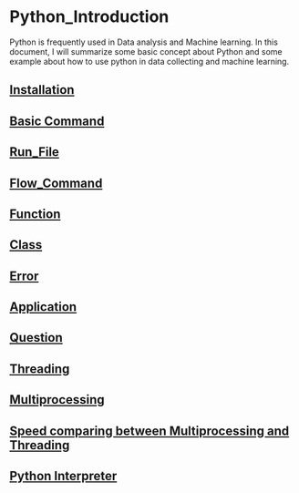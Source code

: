 # Python_Introduction
Python is frequently used in Data analysis and Machine learning. 
In this document, I will summarize some basic concept about Python 
and some example about how to use python in data collecting and machine learning. 

## [Installation](./1_Installation.md)

## [Basic Command](./2_Basic_Command.md)

## [Run_File](./3_Run_File.md)

## [Flow_Command](./4_Flow_Command.md)

## [Function](./5_Function.md)

## [Class](./6_Class.md)

## [Error](./7_Error.md)

## [Application](./8_Application.md)

## [Question](./9_Question.md)

## [Threading](./10_Threading.md)

## [Multiprocessing](./11_Multiprocessing.md)

## [Speed comparing between Multiprocessing and Threading](./12_Compare_Multiprocessing_Threading.md)

## [Python Interpreter](./13_Python_Interpreter.md)
